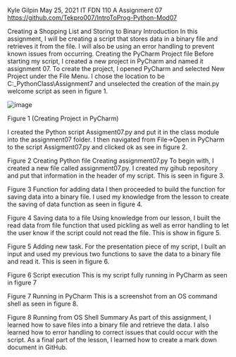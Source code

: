 Kyle Gilpin
May 25, 2021
IT FDN 110 A
Assignment 07
https://github.com/Tekpro007/IntroToProg-Python-Mod07 

Creating a Shopping List and Storing to Binary
Introduction
In this assignment, I will be creating a script that stores data in a binary file and retrieves it from the file.  I will also be using an error handling to prevent known issues from occurring. 
Creating the PyCharm Project file
Before starting my script, I created a new project in PyCharm and named it assignment 07.  To create the project, I opened PyCharm and selected New Project under the File Menu.  I chose the location to be C:\_PythonClass\Assignment7 and unselected the creation of the main.py welcome script as seen in figure 1. 

![image](https://user-images.githubusercontent.com/83742262/119585954-a6fd1700-bd80-11eb-8c77-3f843e229759.png)

Figure 1 (Creating Project in PyCharm)

I created the Python script Assigment07.py and put it in the class module into the assignment07 folder.   I then navigated from File->Open in PyCharm to the script Assigment07.py and clicked ok as see in figure 2. 
  
Figure 2 Creating Python file
Creating assignment07.py
To begin with, I created a new file called assignment07.py.  I created my gihub repository and put that information in the header of my script.  This is seen in figure 3.
 
Figure 3 Function for adding data
I then proceeded to build the function for saving data into a binary file.  I used my knowledge from the lesson to create the saving of data function as seen in figure 4. 
   
Figure 4 Saving data to a file 
Using knowledge from our lesson, I built the read data from file function that used pickling as well as error handling to let the user know if the script could not read the file.  This is show in figure 5. 
  
Figure 5 Adding new task. 
For the presentation piece of my script, I built an input and used my previous two functions to save the data to a binary file and read it. This is seen in figure 6. 
 
Figure 6 Script execution 
This is my script fully running in PyCharm as seen in figure 7
  
Figure 7 Running in PyCharm
This is a screenshot from an OS command shell as seen in figure 8. 
  
Figure 8  Running from OS Shell
Summary
As part of this assignment, I learned how to save files into a binary file and retrieve the data.  I also learned how to error handling to correct issues that could occur with the script.  As a final part of the lesson, I learned how to create a mark down document in GitHub. 
